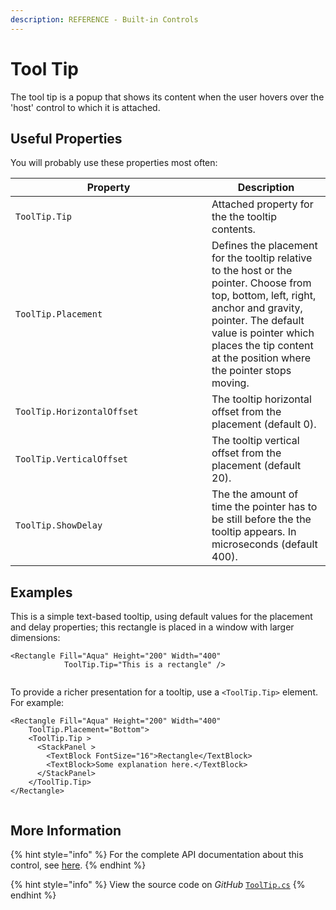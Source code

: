 ```yaml
---
description: REFERENCE - Built-in Controls
---
```


# Tool Tip

The tool tip is a popup that shows its content when the user hovers over the 'host' control to which it is attached.

## Useful Properties <a href="#common-properties" id="common-properties"></a>

You will probably use these properties most often:

<table><thead><tr><th width="298">Property</th><th>Description</th></tr></thead><tbody><tr><td><code>ToolTip.Tip</code></td><td>Attached property for the the tooltip contents.</td></tr><tr><td><code>ToolTip.Placement</code></td><td>Defines the placement for the tooltip relative to the host or the pointer. Choose from top, bottom, left, right, anchor and gravity, pointer. The default value is pointer which places the tip content at the position where the pointer stops moving.</td></tr><tr><td><code>ToolTip.HorizontalOffset</code></td><td>The tooltip horizontal offset from the placement (default 0).</td></tr><tr><td><code>ToolTip.VerticalOffset</code></td><td>The tooltip vertical offset from the placement (default 20).</td></tr><tr><td><code>ToolTip.ShowDelay</code></td><td>The the amount of time the pointer has to be still before the the tooltip appears. In microseconds (default 400).</td></tr></tbody></table>

## Examples <a href="#examples" id="examples"></a>

This is a simple text-based tooltip, using default values for the placement and delay properties; this rectangle is placed in a window with larger dimensions:&#x20;

```markup
<Rectangle Fill="Aqua" Height="200" Width="400"
            ToolTip.Tip="This is a rectangle" />
```

<figure><img src="../../../.gitbook/assets/tooltip.gif" alt=""><figcaption></figcaption></figure>

To provide a richer presentation for a tooltip, use a `<ToolTip.Tip>` element. For example:

```markup
<Rectangle Fill="Aqua" Height="200" Width="400"
    ToolTip.Placement="Bottom">
    <ToolTip.Tip >
      <StackPanel >
        <TextBlock FontSize="16">Rectangle</TextBlock>
        <TextBlock>Some explanation here.</TextBlock>
      </StackPanel>
    </ToolTip.Tip>
</Rectangle>
```

<figure><img src="../../../.gitbook/assets/tooltip2.gif" alt=""><figcaption></figcaption></figure>

## More Information

{% hint style="info" %}
For the complete API documentation about this control, see [here](http://reference.avaloniaui.net/api/Avalonia.Controls/ToolTip/).
{% endhint %}

{% hint style="info" %}
View the source code on _GitHub_ [`ToolTip.cs`](https://github.com/AvaloniaUI/Avalonia/blob/master/src/Avalonia.Controls/ToolTip.cs)
{% endhint %}
